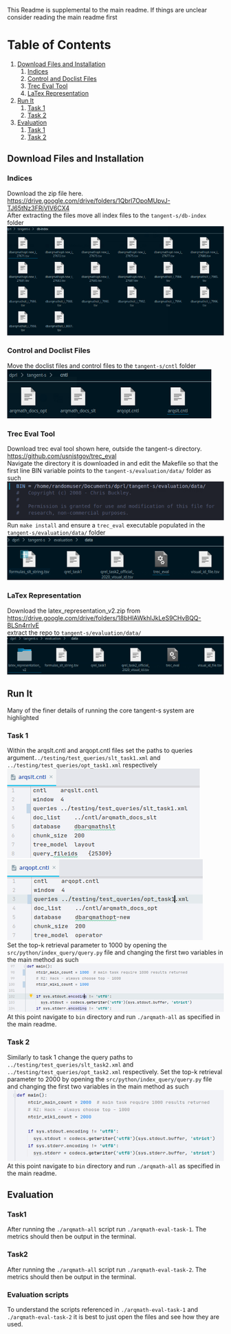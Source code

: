 This Readme is supplemental to the main readme. If things are unclear consider reading the main readme first

# Table of Contents
1. [Download Files and Installation](#Download-Files-and-Installation)
   1. [Indices](#indices)
   2. [Control and Doclist Files](#control-and-doclist-files)
   4. [Trec Eval Tool](#trec-eval-tool)
   5. [LaTex Representation](#latex-representation)
2. [Run It](#run-it)
   1. [Task 1](#task-1)
   2. [Task 2](#task-2)
3. [Evaluation](#evaluation)
   1. [Task 1](#task1)
   2. [Task 2](#task2)

## Download Files and Installation
### Indices 
Download the zip file here.  
https://drive.google.com/drive/folders/1Qbrl7OpoMUpvJ-TJ65tNz3FRjVIV6CX4  
After extracting the files move all index files to the `tangent-s/db-index` folder  
![Indices](imgs/indices.png)
### Control and Doclist Files
Move the doclist files and control files to the `tangent-s/cntl` folder   
![Files](imgs/cntl.png)
### Trec Eval Tool
Download trec eval tool shown here, outside the tangent-s directory.  
https://github.com/usnistgov/trec_eval  
Navigate the directory it is downloaded in and edit the Makefile so that the first
line BIN variable points to the `tangent-s/evaluation/data/` folder as such  
![bin](imgs/bin.png)  
Run `make install` and ensure a `trec_eval` executable populated in the `tangent-s/evaluation/data/` folder  
![trec](imgs/trec.png)   
### LaTex Representation
Download the latex_representation_v2.zip from https://drive.google.com/drive/folders/18bHlAWkhIJkLeS9CHvBQQ-BLSn4rrlvE   
extract the repo to `tangent-s/evaluation/data/`
![latex](imgs/latex.png)
## Run It
Many of the finer details of running the core tangent-s system are highlighted
### Task 1
Within the arqslt.cntl and arqopt.cntl files set the paths to queries argument`../testing/test_queries/slt_task1.xml` and `../testing/test_queries/opt_task1.xml`
respectively  
![slt1](imgs/slt1.png)
![opt1](imgs/opt1.png)  
Set the top-k retrieval parameter to 1000 by opening the `src/python/index_query/query.py` file and changing the first two 
variables in the main method as such   
![topk](imgs/topk.png)   
At this point navigate to `bin` directory and run `./arqmath-all` as specified in the main readme.
### Task 2
Similarly to task 1 change the query paths to `../testing/test_queries/slt_task2.xml` and
`../testing/test_queries/opt_task2.xml` respectively.
Set the top-k retrieval parameter to 2000 by opening the `src/python/index_query/query.py` file and changing the first two 
variables in the main method as such   
![top2000](imgs/top2000.png)   
At this point navigate to `bin` directory and run `./arqmath-all` as specified in the main readme.
## Evaluation 
### Task1
After running the `./arqmath-all` script run `./arqmath-eval-task-1`. The metrics should then be output in the terminal.
### Task2
After running the `./arqmath-all` script run `./arqmath-eval-task-2`. The metrics should then be output in the terminal.
### Evaluation scripts
To understand the scripts referenced in `./arqmath-eval-task-1` and `./arqmath-eval-task-2`
it is best to just open the files and see how they are used. 